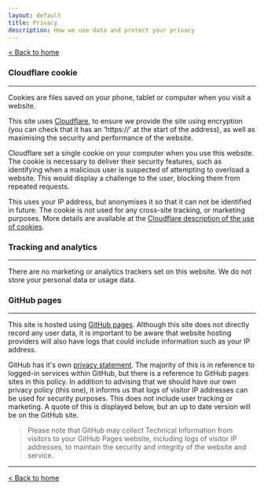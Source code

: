 ```yaml
---
layout: default
title: Privacy
description: How we use data and protect your privacy
---
```


[&lt; Back to home](./)

### Cloudflare cookie

---

Cookies are files saved on your phone, tablet or computer when you visit a website.

This site uses [Cloudflare](https://www.cloudflare.com/), to ensure we provide the site using encryption (you can check that it has an 'https://' at the start of the address), as well as maximising the security and performance of the website.

Cloudflare set a single cookie on your computer when you use this website. The cookie is necessary to deliver their security features, such as identifying when a malicious user is suspected of attempting to overload a website. This would display a challenge to the user, blocking them from repeated requests.

This uses your IP address, but anonymises it so that it can not be identified in future. The cookie is not used for any cross-site tracking, or marketing purposes. More details are available at the [Cloudflare description of the use of cookies](https://support.cloudflare.com/hc/en-us/articles/200170156-Understanding-the-Cloudflare-Cookies#12345682).

### Tracking and analytics

---

There are no marketing or analytics trackers set on this website. We do not store your personal data or usage data.

### GitHub pages

---

This site is hosted using [GitHub pages](https://pages.github.com/). Although this site does not directly record any user data, it is important to be aware that website hosting providers will also have logs that could include information such as your IP address.

GitHub has it's own [privacy statement](https://help.github.com/en/github/site-policy/github-privacy-statement). The majority of this is in reference to logged-in services within GitHub, but there is a reference to GitHub pages sites in this policy. In addition to advising that we should have our own privacy policy (this one), it informs us that logs of visitor IP addresses can be used for security purposes. This does not include user tracking or marketing. A quote of this is displayed below, but an up to date version will be on the GitHub site.

> Please note that GitHub may collect Technical Information from visitors to your GitHub Pages website, including logs of visitor IP addresses, to maintain the security and integrity of the website and service.

---

[&lt; Back to home](./)
